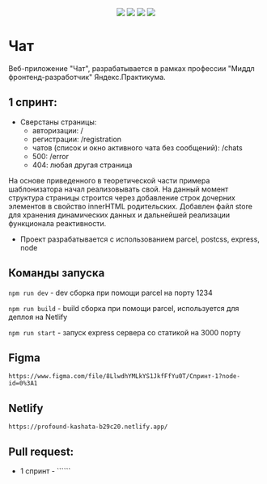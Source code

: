 <p align="center">
    <img src="https://img.shields.io/badge/express-4.18.1-green" />
    <img src="https://img.shields.io/badge/node-16.0.0-blue" />
    <img src="https://img.shields.io/badge/postcss-8.4.14-ff96b4" />
    <img src="https://img.shields.io/badge/parcel-2.5.0-blue" />
</p>

# Чат
Веб-приложение "Чат", разрабатывается в рамках профессии "Миддл фронтенд-разработчик" Яндекс.Практикума.

## 1 спринт:
* Сверстаны страницы:
  * авторизации: /
  * регистрации: /registration
  * чатов (список и окно активного чата без сообщений): /chats
  * 500: /error
  * 404: любая другая страница

На основе приведенного в теоретической части примера шаблонизатора начал реализовывать
свой. На данный момент структура страницы строится через добавление строк дочерних элементов
в свойство innerHTML родительских. Добавлен файл store для хранения динамических данных и
дальнейшей реализации функционала реактивности.

* Проект разрабатывается с использованием parcel, postcss, express, node

## Команды запуска

```npm run dev``` - dev сборка при помощи parcel на порту 1234

```npm run build``` - build сборка при помощи parcel, используется для деплоя на Netlify

```npm run start``` - запуск express сервера со статикой на 3000 порту

## Figma

```https://www.figma.com/file/8LlwdhYMLkYS1JkfFfYu0T/Спринт-1?node-id=0%3A1```

## Netlify

```https://profound-kashata-b29c20.netlify.app/```

## Pull request:

  * 1 спринт - ``````
